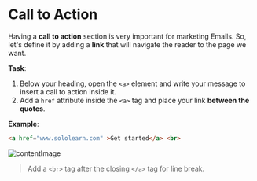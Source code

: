 # Call to Action

Having a **call to action** section is very important for marketing Emails.
So, let's define it by adding a **link** that will navigate the reader to the page we want.

**Task**:
1. Below your heading, open the `<a>` element and write your message to insert a call to action inside it.
2. Add a `href` attribute inside the `<a>` tag and place your link **between the quotes**.

**Example**:
```html
<a href="www.sololearn.com" >Get started</a> <br>
``` 

![contentImage](https://api.sololearn.com/DownloadFile?id=4647)

>Add a `<br>` tag after the closing `</a>` tag for line break.
